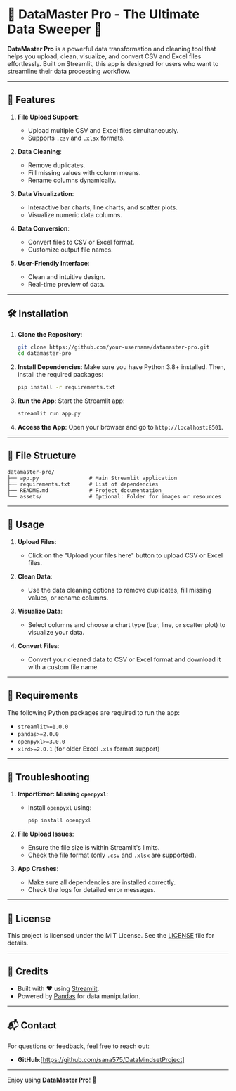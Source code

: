 

# 🚀 DataMaster Pro - The Ultimate Data Sweeper 🧹

**DataMaster Pro** is a powerful data transformation and cleaning tool that helps you upload, clean, visualize, and convert CSV and Excel files effortlessly. Built on Streamlit, this app is designed for users who want to streamline their data processing workflow.

---

## 🌟 Features

1. **File Upload Support**:
   - Upload multiple CSV and Excel files simultaneously.
   - Supports `.csv` and `.xlsx` formats.

2. **Data Cleaning**:
   - Remove duplicates.
   - Fill missing values with column means.
   - Rename columns dynamically.

3. **Data Visualization**:
   - Interactive bar charts, line charts, and scatter plots.
   - Visualize numeric data columns.

4. **Data Conversion**:
   - Convert files to CSV or Excel format.
   - Customize output file names.

5. **User-Friendly Interface**:
   - Clean and intuitive design.
   - Real-time preview of data.

---

## 🛠️ Installation

1. **Clone the Repository**:
   ```bash
   git clone https://github.com/your-username/datamaster-pro.git
   cd datamaster-pro
   ```

2. **Install Dependencies**:
   Make sure you have Python 3.8+ installed. Then, install the required packages:
   ```bash
   pip install -r requirements.txt
   ```

3. **Run the App**:
   Start the Streamlit app:
   ```bash
   streamlit run app.py
   ```

4. **Access the App**:
   Open your browser and go to `http://localhost:8501`.

---

## 📂 File Structure

```
datamaster-pro/
├── app.py                # Main Streamlit application
├── requirements.txt      # List of dependencies
├── README.md             # Project documentation
└── assets/               # Optional: Folder for images or resources
```

---

## 🚀 Usage

1. **Upload Files**:
   - Click on the "Upload your files here" button to upload CSV or Excel files.

2. **Clean Data**:
   - Use the data cleaning options to remove duplicates, fill missing values, or rename columns.

3. **Visualize Data**:
   - Select columns and choose a chart type (bar, line, or scatter plot) to visualize your data.

4. **Convert Files**:
   - Convert your cleaned data to CSV or Excel format and download it with a custom file name.

---

## 📝 Requirements

The following Python packages are required to run the app:

- `streamlit>=1.0.0`
- `pandas>=2.0.0`
- `openpyxl>=3.0.0`
- `xlrd>=2.0.1` (for older Excel `.xls` format support)

---

## 🐛 Troubleshooting

1. **ImportError: Missing `openpyxl`**:
   - Install `openpyxl` using:
     ```bash
     pip install openpyxl
     ```

2. **File Upload Issues**:
   - Ensure the file size is within Streamlit's limits.
   - Check the file format (only `.csv` and `.xlsx` are supported).

3. **App Crashes**:
   - Make sure all dependencies are installed correctly.
   - Check the logs for detailed error messages.

---

## 📜 License

This project is licensed under the MIT License. See the [LICENSE](LICENSE) file for details.

---

## 🙏 Credits

- Built with ❤️ using [Streamlit](https://streamlit.io/).
- Powered by [Pandas](https://pandas.pydata.org/) for data manipulation.

---

## 📬 Contact

For questions or feedback, feel free to reach out:

- **GitHub**:[https://github.com/sana575/DataMindsetProject]

---

Enjoy using **DataMaster Pro**! 🎉
